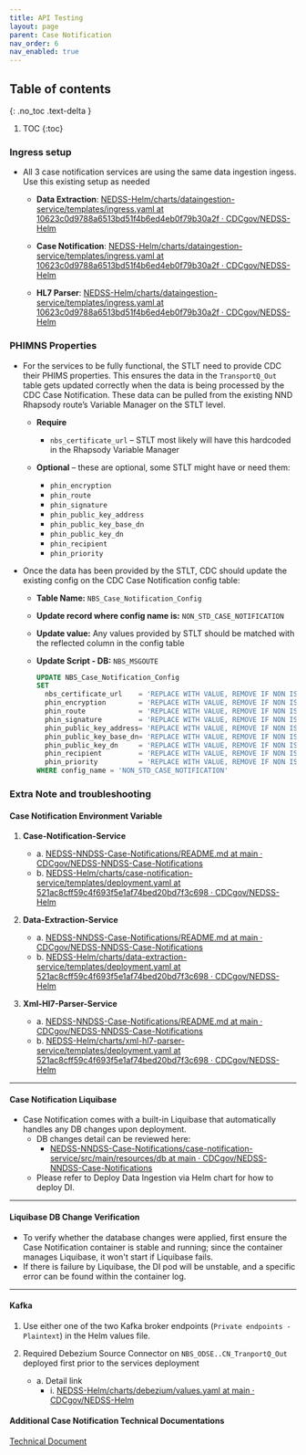 ```yaml
---
title: API Testing
layout: page
parent: Case Notification
nav_order: 6
nav_enabled: true
---
```


## Table of contents
{: .no_toc .text-delta }

1. TOC
{:toc}

### Ingress setup

- All 3 case notification services are using the same data ingestion ingess. Use this existing setup as needed
  - **Data Extraction**: [NEDSS-Helm/charts/dataingestion-service/templates/ingress.yaml at 10623c0d9788a6513bd51f4b6ed4eb0f79b30a2f · CDCgov/NEDSS-Helm](https://github.com/CDCgov/NEDSS-Helm/blob/10623c0d9788a6513bd51f4b6ed4eb0f79b30a2f/charts/dataingestion-service/templates/ingress.yaml)

  - **Case Notification**: [NEDSS-Helm/charts/dataingestion-service/templates/ingress.yaml at 10623c0d9788a6513bd51f4b6ed4eb0f79b30a2f · CDCgov/NEDSS-Helm](https://github.com/CDCgov/NEDSS-Helm/blob/10623c0d9788a6513bd51f4b6ed4eb0f79b30a2f/charts/dataingestion-service/templates/ingress.yaml)

  - **HL7 Parser**: [NEDSS-Helm/charts/dataingestion-service/templates/ingress.yaml at 10623c0d9788a6513bd51f4b6ed4eb0f79b30a2f · CDCgov/NEDSS-Helm](https://github.com/CDCgov/NEDSS-Helm/blob/10623c0d9788a6513bd51f4b6ed4eb0f79b30a2f/charts/dataingestion-service/templates/ingress.yaml)

### PHIMNS Properties

- For the services to be fully functional, the STLT need to provide CDC their PHIMS properties. This ensures the data in the `TransportQ_Out` table gets updated correctly when the data is being processed by the CDC Case Notification. These data can be pulled from the existing NND Rhapsody route’s Variable Manager on the STLT level.

  - **Require**
    - `nbs_certificate_url` – STLT most likely will have this hardcoded in the Rhapsody Variable Manager

  - **Optional** – these are optional, some STLT might have or need them:
    - `phin_encryption`
    - `phin_route`
    - `phin_signature`
    - `phin_public_key_address`
    - `phin_public_key_base_dn`
    - `phin_public_key_dn`
    - `phin_recipient`
    - `phin_priority`

- Once the data has been provided by the STLT, CDC should update the existing config on the CDC Case Notification config table:

  - **Table Name:** `NBS_Case_Notification_Config`
  - **Update record where config name is:** `NON_STD_CASE_NOTIFICATION`
  - **Update value:** Any values provided by STLT should be matched with the reflected column in the config table

  - **Update Script - DB:** `NBS_MSGOUTE`

    ```sql
    UPDATE NBS_Case_Notification_Config
    SET
      nbs_certificate_url    = 'REPLACE WITH VALUE, REMOVE IF NON IS PROVIDED',
      phin_encryption        = 'REPLACE WITH VALUE, REMOVE IF NON IS PROVIDED',
      phin_route             = 'REPLACE WITH VALUE, REMOVE IF NON IS PROVIDED',
      phin_signature         = 'REPLACE WITH VALUE, REMOVE IF NON IS PROVIDED',
      phin_public_key_address= 'REPLACE WITH VALUE, REMOVE IF NON IS PROVIDED',
      phin_public_key_base_dn= 'REPLACE WITH VALUE, REMOVE IF NON IS PROVIDED',
      phin_public_key_dn     = 'REPLACE WITH VALUE, REMOVE IF NON IS PROVIDED',
      phin_recipient         = 'REPLACE WITH VALUE, REMOVE IF NON IS PROVIDED',
      phin_priority          = 'REPLACE WITH VALUE, REMOVE IF NON IS PROVIDED'
    WHERE config_name = 'NON_STD_CASE_NOTIFICATION'
    ```

### Extra Note and troubleshooting

#### Case Notification Environment Variable

1. **Case-Notification-Service**
   - a. [NEDSS-NNDSS-Case-Notifications/README.md at main · CDCgov/NEDSS-NNDSS-Case-Notifications](https://github.com/CDCgov/NEDSS-NNDSS-Case-Notifications/blob/main/README.md)  
   - b. [NEDSS-Helm/charts/case-notification-service/templates/deployment.yaml at 521ac8cff59c4f693f5e1af74bed20bd7f3c698 · CDCgov/NEDSS-Helm](https://github.com/CDCgov/NEDSS-Helm/blob/521ac8cff59c4f693f5e1af74bed20bd7f3c698/charts/case-notification-service/templates/deployment.yaml)

2. **Data-Extraction-Service**
   - a. [NEDSS-NNDSS-Case-Notifications/README.md at main · CDCgov/NEDSS-NNDSS-Case-Notifications](https://github.com/CDCgov/NEDSS-NNDSS-Case-Notifications/blob/main/README.md)  
   - b. [NEDSS-Helm/charts/data-extraction-service/templates/deployment.yaml at 521ac8cff59c4f693f5e1af74bed20bd7f3c698 · CDCgov/NEDSS-Helm](https://github.com/CDCgov/NEDSS-Helm/blob/521ac8cff59c4f693f5e1af74bed20bd7f3c698/charts/data-extraction-service/templates/deployment.yaml)

3. **Xml-Hl7-Parser-Service**
   - a. [NEDSS-NNDSS-Case-Notifications/README.md at main · CDCgov/NEDSS-NNDSS-Case-Notifications](https://github.com/CDCgov/NEDSS-NNDSS-Case-Notifications/blob/main/README.md)  
   - b. [NEDSS-Helm/charts/xml-hl7-parser-service/templates/deployment.yaml at 521ac8cff59c4f693f5e1af74bed20bd7f3c698 · CDCgov/NEDSS-Helm](https://github.com/CDCgov/NEDSS-Helm/blob/521ac8cff59c4f693f5e1af74bed20bd7f3c698/charts/xml-hl7-parser-service/templates/deployment.yaml)

---

#### Case Notification Liquibase

- Case Notification comes with a built-in Liquibase that automatically handles any DB changes upon deployment.
  - DB changes detail can be reviewed here:  
    - [NEDSS-NNDSS-Case-Notifications/case-notification-service/src/main/resources/db at main · CDCgov/NEDSS-NNDSS-Case-Notifications](https://github.com/CDCgov/NEDSS-NNDSS-Case-Notifications/tree/main/case-notification-service/src/main/resources/db)
  - Please refer to Deploy Data Ingestion via Helm chart for how to deploy DI.

---

#### Liquibase DB Change Verification

- To verify whether the database changes were applied, first ensure the Case Notification container is stable and running; since the container manages Liquibase, it won't start if Liquibase fails.
- If there is failure by Liquibase, the DI pod will be unstable, and a specific error can be found within the container log.

---

#### Kafka

1. Use either one of the two Kafka broker endpoints (`Private endpoints - Plaintext`) in the Helm values file.

2. Required Debezium Source Connector on `NBS_ODSE..CN_TranportQ_Out` deployed first prior to the services deployment  
   - a. Detail link  
      - i. [NEDSS-Helm/charts/debezium/values.yaml at main · CDCgov/NEDSS-Helm](https://github.com/CDCgov/NEDSS-Helm/blob/main/charts/debezium/values.yaml)

 
#### Additional Case Notification Technical Documentations

[Technical Document ](https://cdc-nbs.atlassian.net/wiki/spaces/~636279befe5ff375235bc637/pages/1599045634/Technical+Document)
